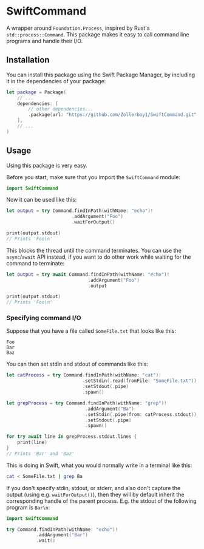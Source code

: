 # SwiftCommand

A wrapper around `Foundation.Process`, inspired by Rust's `std::process::Command`. This package makes it easy to call command line programs and handle their I/O.

## Installation

You can install this package using the Swift Package Manager, by including it in the dependencies of your package:

```swift
let package = Package(
    // ...
    dependencies: [
        // other dependencies...
        .package(url: "https://github.com/Zollerboy1/SwiftCommand.git", from: "1.0.0"),
    ],
    // ...
)
```

## Usage

Using this package is very easy.

Before you start, make sure that you import the `SwiftCommand` module:

```swift
import SwiftCommand
```

Now it can be used like this:

```swift
let output = try Command.findInPath(withName: "echo")!
                        .addArgument("Foo")
                        .waitForOutput()

print(output.stdout)
// Prints 'Foo\n'
```

This blocks the thread until the command terminates. You can use the `async`/`await` API instead, if you want to do other work while waiting for the command to terminate:

```swift
let output = try await Command.findInPath(withName: "echo")!
                              .addArgument("Foo")
                              .output

print(output.stdout)
// Prints 'Foo\n'
```

### Specifying command I/O

Suppose that you have a file called `SomeFile.txt` that looks like this:

```
Foo
Bar
Baz
```

You can then set stdin and stdout of commands like this:

```swift
let catProcess = try Command.findInPath(withName: "cat")!
                            .setStdin(.read(fromFile: "SomeFile.txt"))
                            .setStdout(.pipe)
                            .spawn()

let grepProcess = try Command.findInPath(withName: "grep")!
                             .addArgument("Ba")
                             .setStdin(.pipe(from: catProcess.stdout))
                             .setStdout(.pipe)
                             .spawn()

for try await line in grepProcess.stdout.lines {
    print(line)
}
// Prints 'Bar' and 'Baz'
```

This is doing in Swift, what you would normally write in a terminal like this:

```bash
cat < SomeFile.txt | grep Ba
```

If you don't specify stdin, stdout, or stderr, and also don't capture the output (using e.g. `waitForOutput()`), then they will by default inherit the 
corresponding handle of the parent process. E.g. the stdout of the following program is `Bar\n`:

```swift
import SwiftCommand

try Command.findInPath(withName: "echo")!
           .addArgument("Bar")
           .wait()
```
